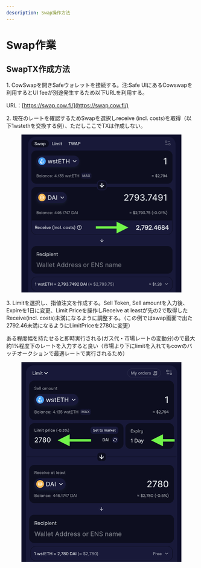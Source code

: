 ```yaml
---
description: Swap操作方法
---
```


# Swap作業

## SwapTX作成方法

1\. CowSwapを開きSafeウォレットを接続する。注:Safe UIにあるCowswapを利用するとUI feeが別途発生するため以下URLを利用する。
  
URL：[https://swap.cow.fi/](https://swap.cow.fi/)

2\. 現在のレートを確認するためSwapを選択しreceive (incl. costs)を取得（以下1wstethを交換する例）、ただしここでTXは作成しない。
  
<figure><img src="../.gitbook/assets/swap1.png" alt=""><figcaption></figcaption></figure>

3\. Limitを選択し、指値注文を作成する。Sell Token, Sell amountを入力後、Expireを1日に変更、Limit Priceを操作しReceive at leastが先の2で取得したReceive(incl. costs)未満になるように調整する。（この例ではswap画面で出た2792.46未満になるようにLimitPriceを2780に変更）

ある程度幅を持たせると即時実行される(ガス代・市場レートの変動分)ので最大約1%程度下のレートを入力すると良い（市場より下にlimitを入れてもcowのバッチオークションで最適レートで実行されるため）
  
<figure><img src="../.gitbook/assets/swap2.png" alt=""><figcaption></figcaption></figure>
  